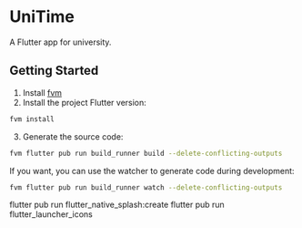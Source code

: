 # UniTime

A Flutter app for university.

## Getting Started

1. Install [fvm](https://github.com/leoafarias/fvm)
2. Install the project Flutter version:
```bash 
fvm install
```

3. Generate the source code:
```bash
fvm flutter pub run build_runner build --delete-conflicting-outputs
```
If you want, you can use the watcher to generate code during development:
```bash
fvm flutter pub run build_runner watch --delete-conflicting-outputs
```

flutter pub run flutter_native_splash:create
flutter pub run flutter_launcher_icons

